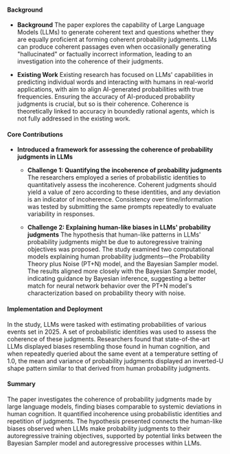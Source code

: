 #### Background
- **Background**
The paper explores the capability of Large Language Models (LLMs) to generate coherent text and questions whether they are equally proficient at forming coherent probability judgments. LLMs can produce coherent passages even when occasionally generating "hallucinated" or factually incorrect information, leading to an investigation into the coherence of their judgments.
  
- **Existing Work**
Existing research has focused on LLMs' capabilities in predicting individual words and interacting with humans in real-world applications, with aim to align AI-generated probabilities with true frequencies. Ensuring the accuracy of AI-produced probability judgments is crucial, but so is their coherence. Coherence is theoretically linked to accuracy in boundedly rational agents, which is not fully addressed in the existing work.

#### Core Contributions
  - **Introduced a framework for assessing the coherence of probability judgments in LLMs**
    - **Challenge 1: Quantifying the incoherence of probability judgments**
      The researchers employed a series of probabilistic identities to quantitatively assess the incoherence. Coherent judgments should yield a value of zero according to these identities, and any deviation is an indicator of incoherence. Consistency over time/information was tested by submitting the same prompts repeatedly to evaluate variability in responses.

    - **Challenge 2: Explaining human-like biases in LLMs' probability judgments**
      The hypothesis that human-like patterns in LLMs' probability judgments might be due to autoregressive training objectives was proposed. The study examined two computational models explaining human probability judgments—the Probability Theory plus Noise (PT+N) model, and the Bayesian Sampler model. The results aligned more closely with the Bayesian Sampler model, indicating guidance by Bayesian inference, suggesting a better match for neural network behavior over the PT+N model's characterization based on probability theory with noise.

#### Implementation and Deployment
In the study, LLMs were tasked with estimating probabilities of various events set in 2025. A set of probabilistic identities was used to assess the coherence of these judgments. Researchers found that state-of-the-art LLMs displayed biases resembling those found in human cognition, and when repeatedly queried about the same event at a temperature setting of 1.0, the mean and variance of probability judgments displayed an inverted-U shape pattern similar to that derived from human probability judgments.

#### Summary
The paper investigates the coherence of probability judgments made by large language models, finding biases comparable to systemic deviations in human cognition. It quantified incoherence using probabilistic identities and repetition of judgments. The hypothesis presented connects the human-like biases observed when LLMs make probability judgments to their autoregressive training objectives, supported by potential links between the Bayesian Sampler model and autoregressive processes within LLMs.